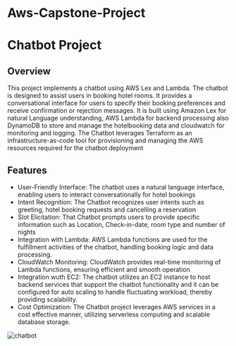 # Aws-Capstone-Project

# Chatbot Project

## Overview
This project implements a chatbot using AWS Lex and Lambda. The chatbot is designed to assist users in booking hotel rooms. It provides a conversational interface for users to specify their booking preferences and receive confirmation or rejection messages. It is built using Amazon Lex for natural Language understanding, AWS Lambda for backend processing also DynamoDB to store and manage the hotelbooking data and cloudwatch for monitoring and logging. The Chatbot leverages Terraform as an infrastructure-as-code tool for provisioning and managing the AWS resources required for the chatbot deployment

## Features
* User-Friendly Interface: The chatbot uses a natural language interface, enabling users to interact conversationally for hotel bookings
* Intent Recognition: The Chatbot recognizes user intents such as greeting, hotel booking requests and cancelling a reservation
* Slot Elicitation: That Chatbot prompts users to provide specific information such as Location, Check-in-date, room type and number of nights
* Integration with Lambda: AWS Lambda functions are used for the fulfillment activities of the chatbot, handling booking logic and data processing.
* CloudWatch Monitoring: CloudWatch provides real-time monitoring of Lambda functions, ensuring efficient and smooth operation
* Integration wuth EC2: The chatbot utilizes an EC2 instance to host backend services that support the chatbot functionality and it can be configured for auto scaling to handle fluctuating workload, thereby providing scalability.
* Cost Optimization: The Chatbot project leverages AWS services in a cost effective manner, utilizing serverless computing and scalable database storage.

![chatbot](https://github.com/Excelwayne/Aws-Capstone-Project/assets/94924696/fee67499-b957-4d22-b314-b1cd0f64cce8)
